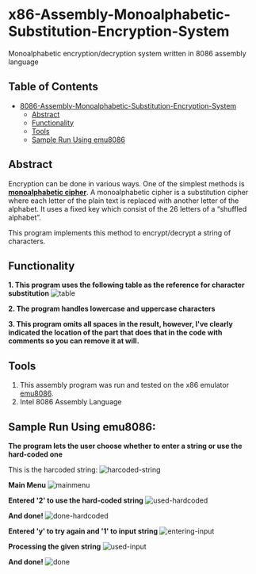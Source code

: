 # x86-Assembly-Monoalphabetic-Substitution-Encryption-System
Monoalphabetic encryption/decryption system written in 8086 assembly language

## Table of Contents
- [8086-Assembly-Monoalphabetic-Substitution-Encryption-System](#x86-assembly-monoalphabetic-substitution-encryption-system)
  * [Abstract](#abstract)
  * [Functionality](#functionality)
  * [Tools](#tools)
  * [Sample Run Using emu8086](#sample-run-using-emu8086)
  

## Abstract
 Encryption can be done in various ways. One of the simplest methods is [**monoalphabetic cipher**](https://www.101computing.net/mono-alphabetic-substitution-cipher/). A monoalphabetic cipher is a substitution cipher where each letter of the plain text is replaced with another letter of the alphabet. It uses a fixed key which consist of the 26 letters of a “shuffled alphabet”.

 This program implements this method to encrypt/decrypt a string of characters.

 ## Functionality
**1. This program uses the following table as the reference for character substitution**
![table](https://user-images.githubusercontent.com/90573502/168689119-19c527fd-0ec6-4235-9358-ff8b50976086.jpg)

 **2. The program handles lowercase and uppercase characters**

 **3. This program omits all spaces in the result, however, I've clearly indicated the location of the part that does that in the code with comments so you can remove it at will.**

## Tools
1. This assembly program was run and tested on the x86 emulator [emu8086](https://emu8086.en.lo4d.com/windows#:~:text=Tutorial....-,Emu8086%20is%20a%20Microprocessor%20Emulator%20with%20an%20integrated%208086%20Assembler,memory%20and%20input%2Foutput%20devices.).
2. Intel 8086 Assembly Language

## Sample Run Using emu8086:

**The program lets the user choose whether to enter a string or use the hard-coded one**

This is the harcoded string:
![harcoded-string](https://user-images.githubusercontent.com/90573502/169605022-c2afbaba-cc8a-4a95-9a01-2f73ba2f491a.jpg)


**Main Menu**
![mainmenu](https://user-images.githubusercontent.com/90573502/169605037-9e5f0e06-e05c-4159-93fe-a56eb1b86fca.jpg)


**Entered '2' to use the hard-coded string**
![used-hardcoded](https://user-images.githubusercontent.com/90573502/169605063-d87085b4-c512-4dbb-aff2-af0a08ee338b.jpg)


**And done!**
![done-hardcoded](https://user-images.githubusercontent.com/90573502/169605079-7d2059ff-8184-49fe-819d-c3fb442dfd00.jpg)


**Entered 'y' to try again and '1' to input string**
![entering-input](https://user-images.githubusercontent.com/90573502/169605105-d9c69581-2fa4-4120-83b9-036d9e25edc9.jpg)


**Processing the given string**
![used-input](https://user-images.githubusercontent.com/90573502/169605121-7b83a252-f8fb-46ec-bc4c-93f0e57608aa.jpg)


**And done!**
![done](https://user-images.githubusercontent.com/90573502/169605129-8e9ad35b-9311-4823-bac2-cab9e9f3a6bf.jpg)


